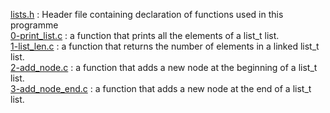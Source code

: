 [lists.h](./lists.h) : Header file containing declaration of functions used in this programme <br/>
[0-print_list.c](./0-print_list.c) : a function that prints all the elements of a list_t list. <br/>
[1-list_len.c](./1-list_len.c) : a function that returns the number of elements in a linked list_t list. <br/>
[2-add_node.c](./2-add_node.c) : a function that adds a new node at the beginning of a list_t list. <br/>
[3-add_node_end.c](./3-add_node_end.c) : a function that adds a new node at the end of a list_t list. <br/>
